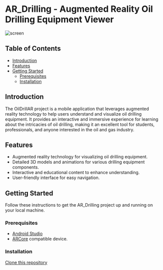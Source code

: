 

# AR_Drilling - Augmented Reality Oil Drilling Equipment Viewer
![screen](https://github.com/SouidiAmine/AR_Drilling/assets/65171815/71e2daac-3b63-4b69-a8ca-a11a6c7493ce)

## Table of Contents
- [Introduction](#introduction)
- [Features](#features)
- [Getting Started](#getting-started)
  - [Prerequisites](#prerequisites)
  - [Installation](#installation)


## Introduction

The OilDrillAR project is a mobile application that leverages augmented reality technology to help users understand and visualize oil drilling equipment. It provides an interactive and immersive experience for learning about the intricacies of oil drilling, making it an excellent tool for students, professionals, and anyone interested in the oil and gas industry.

## Features

- Augmented reality technology for visualizing oil drilling equipment.
- Detailed 3D models and animations for various drilling equipment components.
- Interactive and educational content to enhance understanding.
- User-friendly interface for easy navigation.


## Getting Started

Follow these instructions to get the AR_Drilling project up and running on your local machine.

### Prerequisites

-  [Android Studio](https://developer.android.com/studio)
- [ARCore](https://developers.google.com/ar)  compatible device.



### Installation
[Clone this repository](https://github.com/SouidiAmine/AR_Drilling.git)
